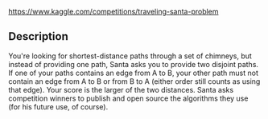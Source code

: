 https://www.kaggle.com/competitions/traveling-santa-problem

## Description

You're looking for shortest-distance paths through a set of chimneys, but instead of providing one path, Santa asks you to provide two disjoint paths. If one of your paths contains an edge from A to B, your other path must not contain an edge from A to B or from B to A (either order still counts as using that edge). Your score is the larger of the two distances.  Santa asks competition winners to publish and open source the algorithms they use (for his future use, of course).
